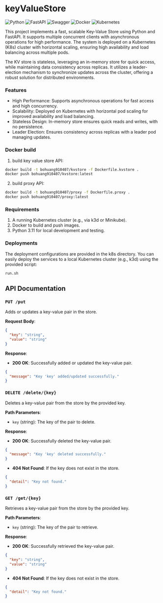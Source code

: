 # keyValueStore
![Python](https://img.shields.io/badge/python-3670A0?style=for-the-badge&logo=python&logoColor=ffdd54)
![FastAPI](https://img.shields.io/badge/FastAPI-005571?style=for-the-badge&logo=fastapi)
![Swagger](https://img.shields.io/badge/-Swagger-%23Clojure?style=for-the-badge&logo=swagger&logoColor=white)
![Docker](https://img.shields.io/badge/Docker-2496ED?style=for-the-badge&logo=docker&logoColor=white)
![Kubernetes](https://img.shields.io/badge/Kubernetes-326CE5?style=for-the-badge&logo=kubernetes&logoColor=white)

This project implements a fast, scalable Key-Value Store using Python and FastAPI. It supports multiple concurrent clients with asynchronous operations for high performance. The system is deployed on a Kubernetes (K8s) cluster with horizontal scaling, ensuring high availability and load balancing across multiple pods.

The KV store is stateless, leveraging an in-memory store for quick access, while maintaining data consistency across replicas. It utilizes a leader-election mechanism to synchronize updates across the cluster, offering a robust solution for distributed environments.


### Features

- High Performance: Supports asynchronous operations for fast access and high concurrency.
- Scalability: Deployed on Kubernetes with horizontal pod scaling for improved availability and load balancing.
- Stateless Design: In-memory store ensures quick reads and writes, with no persistence.
- Leader Election: Ensures consistency across replicas with a leader pod managing updates.


### Docker build

1. build key value store API:
```sh
docker build -t bohuang910407/kvstore -f Dockerfile.kvstore .
docker push bohuang910407/kvstore:latest
```

2. build proxy API:
```sh
docker build -t bohuang910407/proxy -f Dockerfile.proxy .
docker push bohuang910407/proxy:latest
```

### Requirements
1. A running Kubernetes cluster (e.g., via k3d or Minikube).
2. Docker to build and push images.
3. Python 3.11 for local development and testing.


### Deployments
The deployment configurations are provided in the k8s directory. You can easily deploy the services to a local Kubernetes cluster (e.g., k3d) using the provided script:
```sh
run.sh
```


## API Documentation

### `PUT /put`

Adds or updates a key-value pair in the store.

**Request Body**:
```json
{
  "key": "string",
  "value": "string"
}
```

**Response**:
- **200 OK**: Successfully added or updated the key-value pair.
```json
{
  "message": "Key 'key' added/updated successfully."
}
```

### `DELETE /delete/{key}`

Deletes a key-value pair from the store by the provided key.

**Path Parameters**:
- `key` (string): The key of the pair to delete.

**Response**:
- **200 OK**: Successfully deleted the key-value pair.
```json
{
  "message": "Key 'key' deleted successfully."
}
```
- **404 Not Found**: If the key does not exist in the store.
```json
{
  "detail": "Key not found."
}
```

### `GET /get/{key}`

Retrieves a key-value pair from the store by the provided key.

**Path Parameters**:
- `key` (string): The key of the pair to retrieve.

**Response**:
- **200 OK**: Successfully retrieved the key-value pair.
```json
{
  "key": "string",
  "value": "string"
}
```
- **404 Not Found**: If the key does not exist in the store.
```json
{
  "detail": "Key not found."
}
```